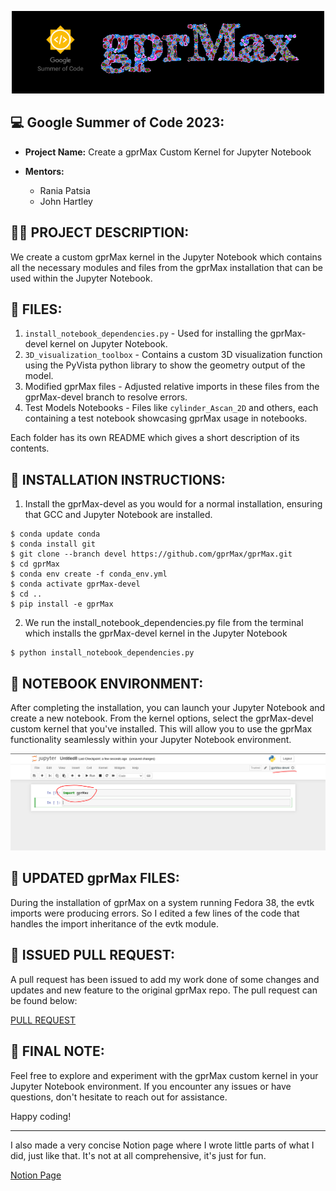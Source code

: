 <p align="center">
  <img src="media/header-f.png">
</p>

## 💻 **Google Summer of Code 2023**:


* **Project Name:** Create a gprMax Custom Kernel for Jupyter Notebook

* **Mentors:**
  - Rania Patsia
  - John Hartley

## ✍🏼 **PROJECT DESCRIPTION**:

We create a custom gprMax kernel in the Jupyter Notebook which contains all the necessary modules and files from the gprMax installation that can be used within the Jupyter Notebook.

## 📂 **FILES**:

1. `install_notebook_dependencies.py` - Used for installing the gprMax-devel kernel on Jupyter Notebook.
2. `3D_visualization_toolbox` - Contains a custom 3D visualization function using the PyVista python library to show the geometry output of the model.
3. Modified gprMax files - Adjusted relative imports in these files from the gprMax-devel branch to resolve errors.
4. Test Models Notebooks - Files like `cylinder_Ascan_2D` and others, each containing a test notebook showcasing gprMax usage in notebooks.

Each folder has its own README which gives a short description of its contents.

## 🚀 **INSTALLATION INSTRUCTIONS**:

1. Install the gprMax-devel as you would for a normal installation, ensuring that GCC and Jupyter Notebook are installed.

```shell
$ conda update conda
$ conda install git
$ git clone --branch devel https://github.com/gprMax/gprMax.git
$ cd gprMax
$ conda env create -f conda_env.yml
$ conda activate gprMax-devel
$ cd ..
$ pip install -e gprMax
```
2. We run the install_notebook_dependencies.py file from the terminal which installs the gprMax-devel kernel in the Jupyter Notebook

```shell
$ python install_notebook_dependencies.py
```
## 📔 **NOTEBOOK ENVIRONMENT**:

After completing the installation, you can launch your Jupyter Notebook and create a new notebook. From the kernel options, select the gprMax-devel custom kernel that you've installed. This will allow you to use the gprMax functionality seamlessly within your Jupyter Notebook environment.

<p align="center">
  <img src="media/jupyter-demo.png">
</p>

## 📄 **UPDATED gprMax FILES**:

During the installation of gprMax on a system running Fedora 38, the evtk imports were producing errors. So I edited a few lines of the code that handles the import inheritance of the evtk module. 

## 🔗 **ISSUED PULL REQUEST**:

A pull request has been issued to add my work done of some changes and updates and new feature to the original gprMax repo.
The pull request can be found below:

[PULL REQUEST](https://github.com/gprMax/gprMax/pull/376)


## 🎉 **FINAL NOTE**:

Feel free to explore and experiment with the gprMax custom kernel in your Jupyter Notebook environment. If you encounter any issues or have questions, don't hesitate to reach out for assistance.

Happy coding!

---

I also made a very concise Notion page where I wrote little parts of what I did, just like that. It's not at all comprehensive, it's just for fun.


[Notion Page](https://www.notion.so/srutanik/Google-Summer-of-Code-23-gprMax-1b9f5600fe554cf8a3fca4c775b6e485?pvs=4)

